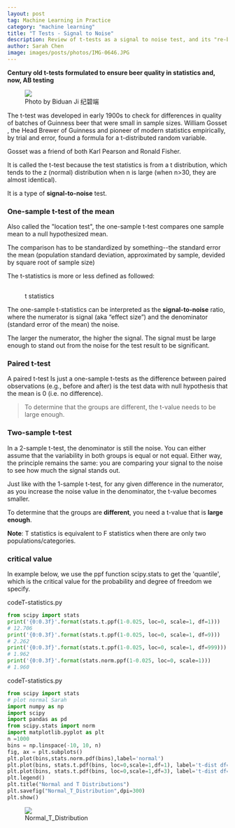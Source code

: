 ```yaml
---
layout: post
tag: Machine Learning in Practice
category: "machine learning"
title: "T Tests - Signal to Noise"
description: Review of t-tests as a signal to noise test, and its "re-branding" as AB testing
author: Sarah Chen
image: images/posts/photos/IMG-0646.JPG
---
```

**Century old t-tests formulated to ensure beer quality in statistics and, now, AB testing**

<figure> 
   <img src="{{"/images/posts/photos/IMG-0646.JPG"| relative_url}}"> 
   <figcaption>Photo by Biduan Ji 纪碧端</figcaption>
</figure> 

The t-test was developed in early 1900s to check for differences in quality of batches of Guinness beer that were small in sample sizes.  William Gosset , the Head Brewer of Guinness and pioneer of modern statistics empirically, by trial and error, found a formula for a t-distributed random variable. 

Gosset was a friend of both Karl Pearson and Ronald Fisher.

It is called the t-test because the test statistics is from a t distribution, which tends to the z (normal) distribution when n is large (when n>30, they are almost identical).  

It is a type of **signal-to-noise** test. 

### One-sample t-test of the mean
Also called the "location test", the one-sample t-test compares one sample mean to a null hypothesized mean.  

The comparison has to be standardized by something--the standard error the mean (population standard deviation, approximated by sample, devided by square root of sample size)

The t-statistics is more or less defined as followed:

<figure> 
   <img src="{{"/images/posts/t-stat.PNG" width="15" | relative_url}}"> 
   <figcaption>t statistics</figcaption>
</figure> 

The one-sample t-statistics can be interpreted as the **signal-to-noise** ratio, where the numerator is signal (aka “effect size”) and the denominator (standard error of the mean) the noise.  

The larger the numerator, the higher the signal. The signal must be large enough to stand out from the noise for the test result to be significant.  

### Paired t-test
A paired t-test Is just a one-sample t-tests as the difference between paired observations (e.g., before and after) is the test data with null hypothesis that the mean is 0 (i.e. no difference). 
> To determine that the groups are different, the t-value needs to be large enough.

### Two-sample t-test
In a 2-sample t-test, the denominator is still the noise.  You can either assume that the variability in both groups is equal or not equal.  Either way, the principle remains the same: you are comparing your signal to the noise to see how much the signal stands out.

Just like with the 1-sample t-test, for any given difference in the numerator, as you increase the noise value in the denominator, the t-value becomes smaller. 

To determine that the groups are **different**, you need a t-value that is **large enough**.

<div class="note"><p>
<b>Note</b>: T statistics is equivalent to F statistics when there are only two populations/categories. 
</p></div>

### critical value
In example below, we use the ppf function scipy.stats to get the 'quantile', which is the critical value for the probability and degree of freedom we specify.



<div class="code-head"><span>code</span>T-statistics.py</div>

```python
from scipy import stats
print('{0:0.3f}'.format(stats.t.ppf(1-0.025, loc=0, scale=1, df=1)))
# 12.706
print('{0:0.3f}'.format(stats.t.ppf(1-0.025, loc=0, scale=1, df=9)))
# 2.262
print('{0:0.3f}'.format(stats.t.ppf(1-0.025, loc=0, scale=1, df=999)))
# 1.962
print('{0:0.3f}'.format(stats.norm.ppf(1-0.025, loc=0, scale=1)))
# 1.960
```



<div class="code-head"><span>code</span>T-statistics.py</div>

```python
from scipy import stats
# plot normal Sarah
import numpy as np
import scipy
import pandas as pd
from scipy.stats import norm
import matplotlib.pyplot as plt
n =1000
bins = np.linspace(-10, 10, n) 
fig, ax = plt.subplots()
plt.plot(bins,stats.norm.pdf(bins),label='normal')
plt.plot(bins, stats.t.pdf(bins, loc=0,scale=1,df=1), label='t-dist df=1')
plt.plot(bins, stats.t.pdf(bins, loc=0,scale=1,df=3), label='t-dist df=3')
plt.legend()
plt.title("Normal and T Distributions")
plt.savefig("Normal_T_Distribution",dpi=300)
plt.show()
```

<figure> 
   <img src="{{"/images/posts/Normal_T_Distribution.PNG"| relative_url}}"> 
   <figcaption>Normal_T_Distribution</figcaption>
</figure> 
